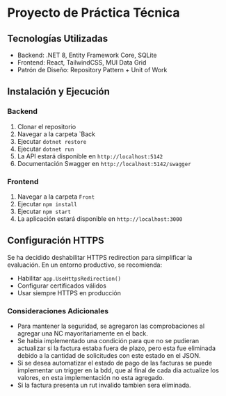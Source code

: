 # Proyecto de Práctica Técnica
## Tecnologías Utilizadas
- Backend: .NET 8, Entity Framework Core, SQLite
- Frontend: React, TailwindCSS, MUI Data Grid
- Patrón de Diseño: Repository Pattern + Unit of Work

## Instalación y Ejecución

### Backend
1. Clonar el repositorio
2. Navegar a la carpeta `Back
3. Ejecutar `dotnet restore`
4. Ejecutar `dotnet run`
5. La API estará disponible en `http://localhost:5142`
6. Documentación Swagger en `http://localhost:5142/swagger`

### Frontend
1. Navegar a la carpeta `Front`
2. Ejecutar `npm install`
3. Ejecutar `npm start`
4. La aplicación estará disponible en `http://localhost:3000`

## Configuración HTTPS
Se ha decidido deshabilitar HTTPS redirection para simplificar la evaluación.
En un entorno productivo, se recomienda:
- Habilitar `app.UseHttpsRedirection()`
- Configurar certificados válidos
- Usar siempre HTTPS en producción

### Consideraciones Adicionales
- Para mantener la seguridad, se agregaron las comprobaciones al agregar una NC mayoritariamente en el back.
- Se habia implementado una condición para que no se pudieran actualizar si la factura estaba fuera de plazo,
    pero esta fue eliminada debido a la cantidad de solicitudes con este estado en el JSON.
- Si se desea automatizar el estado de pago de las facturas se puede implementar un trigger en la bdd,
  que al final de cada dia actualize los valores, en esta implementación no esta agregado. 
- Si la factura presenta un rut invalido tambien sera eliminada.
